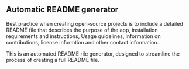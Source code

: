 ## Automatic README generator

Best practice when creating open-source projects is to include a detailed README file that describes the purpose of the app, installation requirements and instructions, Usage guidelines, information on contributions, license informtion and other contact information.

This is an automated README rile generator, designed to streamline the process of creating a full README file.